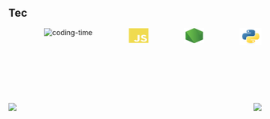 



## Tec
<div style="display: flex; justify-content: space-between;"> <br>
  <img align="left"height="150" alt="coding-time" src="code.gif">
  <img align="center" height="30" width="40" alt="js-icon"  src="https://raw.githubusercontent.com/devicons/devicon/master/icons/javascript/javascript-plain.svg">
  <img align="center" height="30" width="40" alt="nodejs-icon" src="https://raw.githubusercontent.com/devicons/devicon/master/icons/nodejs/nodejs-original.svg">
  <img align="center" height="33" width="43" alt="python.icon" src="https://raw.githubusercontent.com/devicons/devicon/master/icons/python/python-original.svg">
  
</div>

<div>
  <img  height="180em" src="https://github-readme-stats.vercel.app/api?username=1ubrno&show_icons=true&theme=great-gatsby&include_all_commits=true&count_private=true"/>
  <img align="right" height="180em" src="https://github-readme-stats.vercel.app/api/top-langs/?username=1ubrno&layout=compact&langs_count=16&theme=great-gatsby"/>
</div>
<br>
</div>

